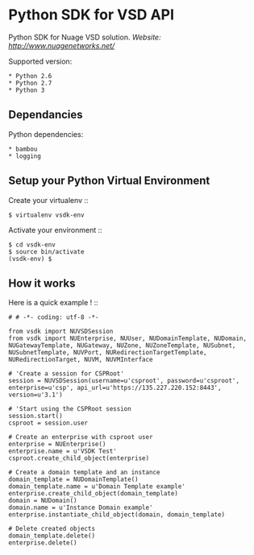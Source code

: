 Python SDK for VSD API
======================

Python SDK for Nuage VSD solution.
*Website: http://www.nuagenetworks.net/*

Supported version:

    * Python 2.6
    * Python 2.7
    * Python 3

Dependancies
------------

Python dependencies:

    * bambou
    * logging

Setup your Python Virtual Environment
-------------------------------------

Create your virtualenv
::

    $ virtualenv vsdk-env

Activate your environment
::

    $ cd vsdk-env
    $ source bin/activate
    (vsdk-env) $


How it works
------------

Here is a quick example !
::

    # # -*- coding: utf-8 -*-

    from vsdk import NUVSDSession
    from vsdk import NUEnterprise, NUUser, NUDomainTemplate, NUDomain, NUGatewayTemplate, NUGateway, NUZone, NUZoneTemplate, NUSubnet, NUSubnetTemplate, NUVPort, NURedirectionTargetTemplate, NURedirectionTarget, NUVM, NUVMInterface

    # 'Create a session for CSPRoot'
    session = NUVSDSession(username=u'csproot', password=u'csproot', enterprise=u'csp', api_url=u'https://135.227.220.152:8443', version=u'3.1')

    # 'Start using the CSPRoot session
    session.start()
    csproot = session.user

    # Create an enterprise with csproot user
    enterprise = NUEnterprise()
    enterprise.name = u'VSDK Test'
    csproot.create_child_object(enterprise)

    # Create a domain template and an instance
    domain_template = NUDomainTemplate()
    domain_template.name = u'Domain Template example'
    enterprise.create_child_object(domain_template)
    domain = NUDomain()
    domain.name = u'Instance Domain example'
    enterprise.instantiate_child_object(domain, domain_template)

    # Delete created objects
    domain_template.delete()
    enterprise.delete()
